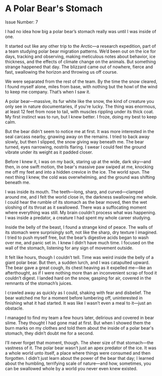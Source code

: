 #  A Polar Bear's Stomach
Issue Number: 7

I had no idea how big a polar bear’s stomach really was until I was inside of one.

It started out like any other trip to the Arctic—a research expedition, part of a team studying polar bear migration patterns. We’d been out on the ice for days, tracking and observing, making meticulous notes about behavior, ice thickness, and the effects of climate change on the animals. But something strange happened that day. The blizzard came out of nowhere, fierce and fast, swallowing the horizon and throwing us off course.

We were separated from the rest of the team. By the time the snow cleared, I found myself alone, miles from base, with nothing but the howl of the wind to keep me company. That’s when I saw it.

A polar bear—massive, its fur white like the snow, the kind of creature you only see in nature documentaries, if you're lucky. The thing was enormous, at least 12 feet from nose to tail, with muscles rippling under its thick coat. My first instinct was to run, but I knew better. I froze, doing my best to keep calm.

But the bear didn't seem to notice me at first. It was more interested in the seal carcass nearby, gnawing away on the remains. I tried to back away slowly, but then I slipped, the snow giving way beneath me. The bear turned, eyes narrowing, nostrils flaring. I swear I could feel the ground vibrate under its weight as it padded closer.

Before I knew it, I was on my back, staring up at the wide, dark sky—and then, in one swift motion, the bear's massive paw swiped at me, knocking me off my feet and into a hidden crevice in the ice. The world spun. The next thing I knew, the cold was overwhelming, and the ground was shifting beneath me.

I was inside its mouth. The teeth—long, sharp, and curved—clamped around me, and I felt the world close in, the darkness swallowing me whole. I could hear the rumble of its stomach as the bear moved, then the wet sloshing of its throat as it swallowed. There was a suffocating moment where everything was still. My brain couldn’t process what was happening. I was inside a predator, a creature I had spent my whole career studying.

Inside the belly of the beast, I found a strange kind of peace. The walls of its stomach were surprisingly soft, not like the sharp, dry texture I imagined. I tried to push myself free, but the bear’s digestive acids began to wash over me, and panic set in. I knew I didn’t have much time. I focused on the wall of the stomach, listening for any sign of movement outside.

It felt like hours, though I couldn’t tell. Time was weird inside the belly of a giant polar bear. But then, a sudden lurch, and I was catapulted upward. The bear gave a great cough, its chest heaving as it expelled me—like an afterthought, as if I were nothing more than an inconvenient scrap of food it couldn’t digest. I landed hard on the snow, gasping for air, covered in the remnants of the stomach’s juices.

I crawled away as quickly as I could, shaking with fear and disbelief. The bear watched me for a moment before lumbering off, uninterested in finishing what it had started. It was like I wasn’t even a meal to it—just an obstacle.

I managed to find my team a few hours later, delirious and covered in bear slime. They thought I had gone mad at first. But when I showed them the burn marks on my clothes and told them about the inside of a polar bear's stomach, they didn’t doubt me for a second.

I’ll never forget that moment, though. The sheer size of that stomach—the vastness of it. The polar bear wasn’t just an apex predator of the ice. It was a whole world unto itself, a place where things were consumed and then forgotten. I didn’t just learn about the power of the bear that day; I learned about the humbling, terrifying scale of nature—and how, sometimes, you can be swallowed whole by a world you never even knew existed.

